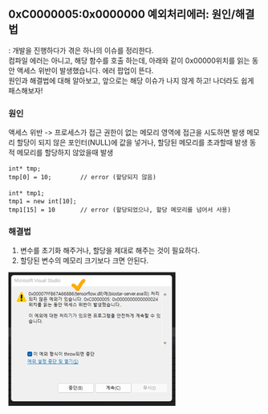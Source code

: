 ## 0xC0000005:0x0000000 예외처리에러: 원인/해결법

: 개발을 진행하다가 겪은 하나의 이슈를 정리한다.<br>
컴파일 에러는 아니고, 해당 함수를 호출 하는데, 아래와 같이 0x00000위치를 읽는 동안 액세스 위반이 발생했습니다. 에러 팝업이 뜬다. <br>
원인과 해결법에 대해 알아보고, 앞으로는 해당 이슈가 나지 않게 하고! 나더라도 쉽게 패스해보자! <br>


### 원인
액세스 위반 -> 프로세스가 접근 권한이 없는 메모리 영역에 접근을 시도하면 발생
메모리 할당이 되지 않은 포인터(NULL)에 값을 넣거나, 할당된 메모리를 초과할때 발생
동적 메모리를 할당하지 않았을때 발생

    int* tmp;
    tmp[0] = 10;        // error (할당되지 않음)

    int* tmp1;
    tmp1 = new int[10];
    tmp1[15] = 10       // error (할당되었으나, 할당 메모리를 넘어서 사용)



### 해결법
1. 변수를 초기화 해주거나, 할당을 제대로 해주는 것이 필요하다.
2. 할당된 변수의 메모리 크기보다 크면 안된다.


![img.png](../img/cpp_0xC00_1.png)
<br><br>